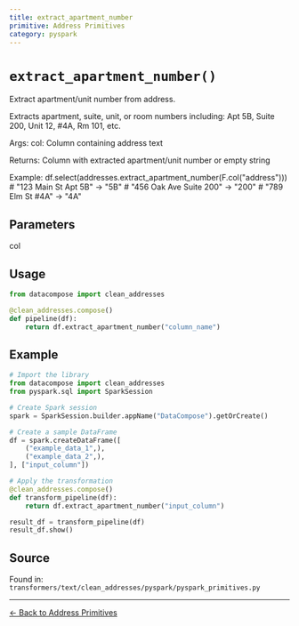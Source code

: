 ```yaml
---
title: extract_apartment_number
primitive: Address Primitives
category: pyspark
---
```


# `extract_apartment_number()`

Extract apartment/unit number from address.

Extracts apartment, suite, unit, or room numbers including:
Apt 5B, Suite 200, Unit 12, #4A, Rm 101, etc.

Args:
    col: Column containing address text

Returns:
    Column with extracted apartment/unit number or empty string

Example:
    df.select(addresses.extract_apartment_number(F.col("address")))
    # "123 Main St Apt 5B" -> "5B"
    # "456 Oak Ave Suite 200" -> "200"
    # "789 Elm St #4A" -> "4A"

## Parameters

col

## Usage

```python
from datacompose import clean_addresses

@clean_addresses.compose()
def pipeline(df):
    return df.extract_apartment_number("column_name")
```

## Example

```python
# Import the library
from datacompose import clean_addresses
from pyspark.sql import SparkSession

# Create Spark session
spark = SparkSession.builder.appName("DataCompose").getOrCreate()

# Create a sample DataFrame
df = spark.createDataFrame([
    ("example_data_1",),
    ("example_data_2",),
], ["input_column"])

# Apply the transformation
@clean_addresses.compose()
def transform_pipeline(df):
    return df.extract_apartment_number("input_column")

result_df = transform_pipeline(df)
result_df.show()
```

## Source

Found in: `transformers/text/clean_addresses/pyspark/pyspark_primitives.py`

---
[← Back to Address Primitives](/primitives/addresses)
